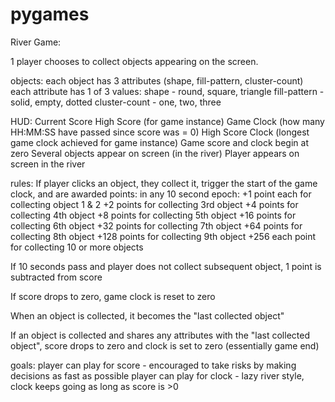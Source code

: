 # pygames
River Game:

1 player chooses to collect objects appearing on the screen. 

objects:
each object has 3 attributes (shape, fill-pattern, cluster-count)
	each attribute has 1 of 3 values:
		shape - round, square, triangle
		fill-pattern - solid, empty, dotted
		cluster-count - one, two, three


HUD:
Current Score
High Score (for game instance)
Game Clock (how many HH:MM:SS have passed since score was = 0)
High Score Clock (longest game clock achieved for game instance) 
Game score and clock begin at zero
Several objects appear on screen (in the river)
Player appears on screen in the river

rules: 
If player clicks an object, they collect it, trigger the start of the game clock, and are awarded points:
	in any 10 second epoch:
		+1 point each for collecting object 1 & 2
		+2 points for collecting 3rd object
		+4 points for collecting 4th object
		+8 points for collecting 5th object
		+16 points for collecting 6th object
		+32 points for collecting 7th object
		+64 points for collecting 8th object
		+128 points for collecting 9th object
		+256 each point for collecting 10 or more objects

If 10 seconds pass and player does not collect subsequent object, 1 point is subtracted from score

If score drops to zero, game clock is reset to zero

When an object is collected, it becomes the "last collected object"

If an object is collected and shares any attributes with the "last collected object", score drops to zero and clock is set to zero (essentially game end)

goals:
player can play for score - encouraged to take risks by making decisions as fast as possible
player can play for clock - lazy river style, clock keeps going as long as score is >0
